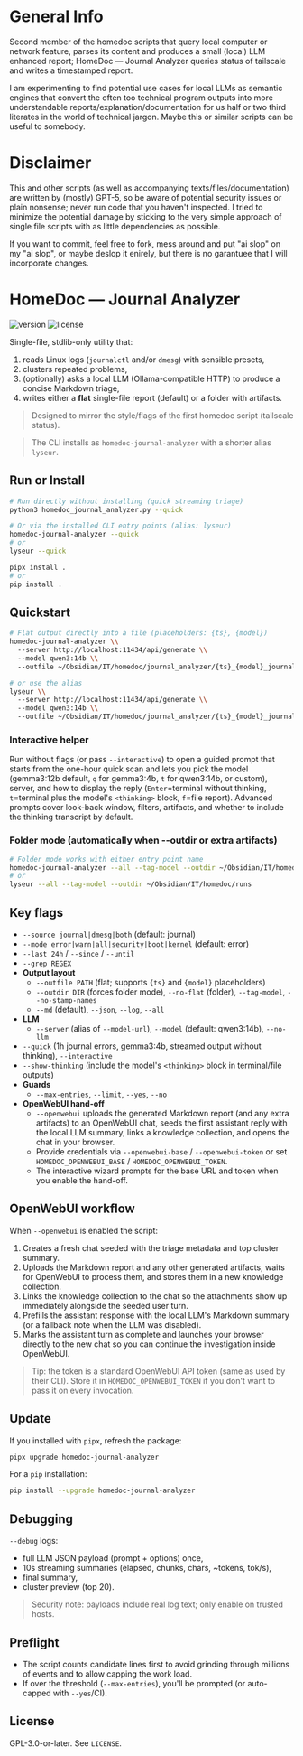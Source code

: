# General Info
Second member of the homedoc scripts that query local computer or network feature, parses its content and produces a small (local) LLM enhanced report; HomeDoc — Journal Analyzer queries status of tailscale and writes a timestamped report.

I am experimenting to find potential use cases for local LLMs as semantic engines that convert the often too technical program outputs into more understandable reports/explanation/documentation for us half or two third literates in the world of technical jargon. Maybe this or similar scripts can be useful to somebody.

# Disclaimer
This and other scripts (as well as accompanying texts/files/documentation) are written by (mostly) GPT-5, so be aware of potential security issues or plain nonsense; never run code that you haven't inspected. I tried to minimize the potential damage by sticking to the very simple approach of single file scripts with as little dependencies as possible.

If you want to commit, feel free to fork, mess around and put "ai slop" on my "ai slop", or maybe deslop it enirely, but there is no garantuee that I will incorporate changes.

# HomeDoc — Journal Analyzer

![version](https://img.shields.io/badge/version-0.1.1-blue.svg)
![license](https://img.shields.io/badge/license-GPLv3-blue.svg)

Single-file, stdlib-only utility that:
1) reads Linux logs (`journalctl` and/or `dmesg`) with sensible presets,
2) clusters repeated problems,
3) (optionally) asks a local LLM (Ollama-compatible HTTP) to produce a concise Markdown triage,
4) writes either a **flat** single-file report (default) or a folder with artifacts.

> Designed to mirror the style/flags of the first homedoc script (tailscale status).

> The CLI installs as `homedoc-journal-analyzer` with a shorter alias `lyseur`.

## Run or Install

```bash
# Run directly without installing (quick streaming triage)
python3 homedoc_journal_analyzer.py --quick

# Or via the installed CLI entry points (alias: lyseur)
homedoc-journal-analyzer --quick
# or
lyseur --quick
```

```bash
pipx install .
# or
pip install .
```

## Quickstart

```bash
# Flat output directly into a file (placeholders: {ts}, {model})
homedoc-journal-analyzer \\
  --server http://localhost:11434/api/generate \\
  --model qwen3:14b \\
  --outfile ~/Obsidian/IT/homedoc/journal_analyzer/{ts}_{model}_journal.md

# or use the alias
lyseur \\
  --server http://localhost:11434/api/generate \\
  --model qwen3:14b \\
  --outfile ~/Obsidian/IT/homedoc/journal_analyzer/{ts}_{model}_journal.md
```

### Interactive helper

Run without flags (or pass `--interactive`) to open a guided prompt that starts from the one-hour quick scan and lets you pick the model (gemma3:12b default, `q` for gemma3:4b, `t` for qwen3:14b, or custom), server, and how to display the reply (`Enter`=terminal without thinking, `t`=terminal plus the model's `<thinking>` block, `f`=file report). Advanced prompts cover look-back window, filters, artifacts, and whether to include the thinking transcript by default.

### Folder mode (automatically when --outdir or extra artifacts)

```bash
# Folder mode works with either entry point name
homedoc-journal-analyzer --all --tag-model --outdir ~/Obsidian/IT/homedoc/runs
# or
lyseur --all --tag-model --outdir ~/Obsidian/IT/homedoc/runs
```

## Key flags

- `--source journal|dmesg|both` (default: journal)
- `--mode error|warn|all|security|boot|kernel` (default: error)
- `--last 24h` / `--since` / `--until`
- `--grep REGEX`
- **Output layout**
  - `--outfile PATH` (flat; supports `{ts}` and `{model}` placeholders)
  - `--outdir DIR` (forces folder mode), `--no-flat` (folder), `--tag-model`, `--no-stamp-names`
  - `--md` (default), `--json`, `--log`, `--all`
- **LLM**
  - `--server` (alias of `--model-url`), `--model` (default: qwen3:14b), `--no-llm`
- `--quick` (1h journal errors, gemma3:4b, streamed output without thinking), `--interactive`
- `--show-thinking` (include the model's `<thinking>` block in terminal/file outputs)
- **Guards**
  - `--max-entries`, `--limit`, `--yes`, `--no`
- **OpenWebUI hand-off**
  - `--openwebui` uploads the generated Markdown report (and any extra artifacts) to an OpenWebUI chat, seeds the first assistant
    reply with the local LLM summary, links a knowledge collection, and opens the chat in your browser.
  - Provide credentials via `--openwebui-base` / `--openwebui-token` or set `HOMEDOC_OPENWEBUI_BASE` / `HOMEDOC_OPENWEBUI_TOKEN`.
  - The interactive wizard prompts for the base URL and token when you enable the hand-off.

## OpenWebUI workflow

When `--openwebui` is enabled the script:

1. Creates a fresh chat seeded with the triage metadata and top cluster summary.
2. Uploads the Markdown report and any other generated artifacts, waits for OpenWebUI to process them, and stores them in a new
   knowledge collection.
3. Links the knowledge collection to the chat so the attachments show up immediately alongside the seeded user turn.
4. Prefills the assistant response with the local LLM's Markdown summary (or a fallback note when the LLM was disabled).
5. Marks the assistant turn as complete and launches your browser directly to the new chat so you can continue the
   investigation inside OpenWebUI.

> Tip: the token is a standard OpenWebUI API token (same as used by their CLI). Store it in `HOMEDOC_OPENWEBUI_TOKEN` if you
> don't want to pass it on every invocation.

## Update

If you installed with `pipx`, refresh the package:

```bash
pipx upgrade homedoc-journal-analyzer
```

For a `pip` installation:

```bash
pip install --upgrade homedoc-journal-analyzer
```

## Debugging

`--debug` logs:
- full LLM JSON payload (prompt + options) once,
- 10s streaming summaries (elapsed, chunks, chars, ~tokens, tok/s),
- final summary,
- cluster preview (top 20).

> Security note: payloads include real log text; only enable on trusted hosts.

## Preflight

- The script counts candidate lines first to avoid grinding through millions of events and to allow capping the work load. 
- If over the threshold (`--max-entries`), you'll be prompted (or auto-capped with `--yes`/CI).

## License

GPL-3.0-or-later. See `LICENSE`.

